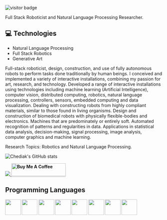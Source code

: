 ![visitor badge](https://visitor-badge.glitch.me/badge?page_id=jwenjian.visitor-badge)

Full Stack Roboticist and Natural Language Processing Researcher.

## :computer: Technologies
* Natural Language Processing
* Full Stack Robotics
* Generative Art

Full-stack roboticist, design, construction, and use of fully autonomous robots to perform tasks done traditionally by human beings. I conceived and implemented a variety of interactive installations, combining my passion for art, research, and technology.
Developed a range of interactive installations using technologies including machine learning (Artificial Intelligence), computer vision, distributed computing, robotics, natural language processing, controllers, sensors, embedded computing and data visualization. Dealing with constructing robots from highly compliant materials, similar to those found in living organisms. Design and construction of biomedical robots with physically flexible-bodies and electronics. Machines that are predominately or entirely soft. Automated recognition of patterns and regularities in data. Applications in statistical data analysis, decision-making, signal processing, image analysis, computer graphics and machine learning.

Research Topics: Robotics and Natural Language Processing.

![Chediak's GitHub stats](https://github-readme-stats.vercel.app/api?username=Chediak&theme=dark&show_icons=true)

<a href="https://www.linkedin.com/in/mattheus-chediak-3a90b3a0" alt="linkedin" target="_blank">

<img src="https://img.shields.io/badge/LinkedIn-%230077B5.svg?&style=flat-square&logo=linkedin&logoColor=white">
<b><b>
 <a href="https://www.buymeacoffee.com/chediak" target="_blank"><img src="https://www.buymeacoffee.com/assets/img/custom_images/orange_img.png" alt="Buy Me A Coffee" style="height: 41px !important;width: 174px !important;box-shadow: 0px 3px 2px 0px rgba(190, 190, 190, 0.5) !important;-webkit-box-shadow: 0px 3px 2px 0px rgba(190, 190, 190, 0.5) !important;" ></a>

  
</a>

## Programming Languages
<img src = 'https://github.com/MarikIshtar007/MarikIshtar007/blob/master/images/c-original.svg' width='50'/> 
 <img src = 'https://github.com/MarikIshtar007/MarikIshtar007/blob/master/images/cpp.svg' width='50'/> 
 <img src = 'https://github.com/MarikIshtar007/MarikIshtar007/blob/master/images/python.svg' height='50'/> 
 <img src = 'https://github.com/JuliaLang/julia-logo-graphics/blob/master/images/julia-logo-color.png' height='50'/>
 <img src = 'https://github.com/MarikIshtar007/MarikIshtar007/blob/master/images/js.svg' height='50'/> 
 <img src = 'https://img.shields.io/badge/ros-%230A0FF9.svg' width='50'/> 
 <img src = 'https://github.com/MarikIshtar007/MarikIshtar007/blob/master/images/sql.svg' width='50'/> 
 <img src = 'https://github.com/MarikIshtar007/MarikIshtar007/blob/master/images/git.svg' width='50'/>

